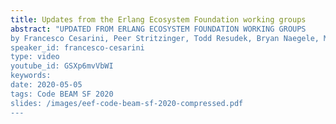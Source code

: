 ```yaml
---
title: Updates from the Erlang Ecosystem Foundation working groups
abstract: "UPDATED FROM ERLANG ECOSYSTEM FOUNDATION WORKING GROUPS 
by Francesco Cesarini, Peer Stritzinger, Todd Resudek, Bryan Naegele, Maxim Fedorov, Alistair Woodman , Frank Hunleth, Bram Verburg, Johnny Winn
speaker_id: francesco-cesarini
type: video
youtube_id: GSXp6mvVbWI
keywords: 
date: 2020-05-05
tags: Code BEAM SF 2020
slides: /images/eef-code-beam-sf-2020-compressed.pdf
---
```


